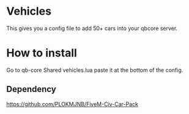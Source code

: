 # Vehicles
This gives you a config file to add 50+ cars into your qbcore server. 

# How to install
Go to qb-core
Shared
vehicles.lua
paste it at the bottom of the config.


## Dependency
https://github.com/PLOKMJNB/FiveM-Civ-Car-Pack
